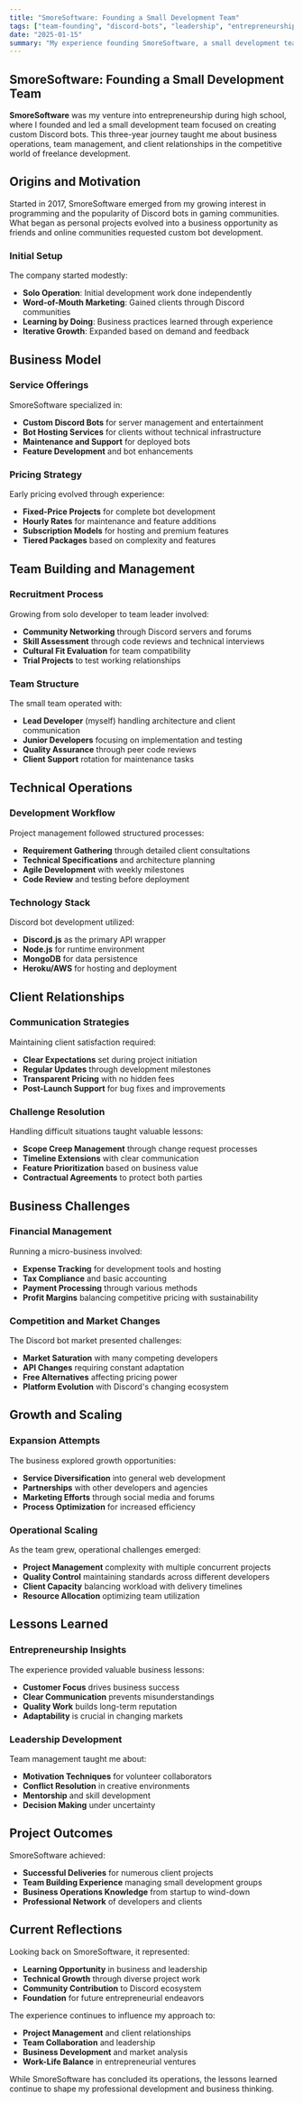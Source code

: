 ```yaml
---
title: "SmoreSoftware: Founding a Small Development Team"
tags: ["team-founding", "discord-bots", "leadership", "entrepreneurship"]
date: "2025-01-15"
summary: "My experience founding SmoreSoftware, a small development team that created Discord bots - exploring team management, client relationships, and the challenges of running a micro-business."
---
```


## SmoreSoftware: Founding a Small Development Team

**SmoreSoftware** was my venture into entrepreneurship during high school, where
I founded and led a small development team focused on creating custom Discord
bots. This three-year journey taught me about business operations, team
management, and client relationships in the competitive world of freelance
development.

## Origins and Motivation

Started in 2017, SmoreSoftware emerged from my growing interest in programming
and the popularity of Discord bots in gaming communities. What began as personal
projects evolved into a business opportunity as friends and online communities
requested custom bot development.

### Initial Setup

The company started modestly:

- **Solo Operation**: Initial development work done independently
- **Word-of-Mouth Marketing**: Gained clients through Discord communities
- **Learning by Doing**: Business practices learned through experience
- **Iterative Growth**: Expanded based on demand and feedback

## Business Model

### Service Offerings

SmoreSoftware specialized in:

- **Custom Discord Bots** for server management and entertainment
- **Bot Hosting Services** for clients without technical infrastructure
- **Maintenance and Support** for deployed bots
- **Feature Development** and bot enhancements

### Pricing Strategy

Early pricing evolved through experience:

- **Fixed-Price Projects** for complete bot development
- **Hourly Rates** for maintenance and feature additions
- **Subscription Models** for hosting and premium features
- **Tiered Packages** based on complexity and features

## Team Building and Management

### Recruitment Process

Growing from solo developer to team leader involved:

- **Community Networking** through Discord servers and forums
- **Skill Assessment** through code reviews and technical interviews
- **Cultural Fit Evaluation** for team compatibility
- **Trial Projects** to test working relationships

### Team Structure

The small team operated with:

- **Lead Developer** (myself) handling architecture and client communication
- **Junior Developers** focusing on implementation and testing
- **Quality Assurance** through peer code reviews
- **Client Support** rotation for maintenance tasks

## Technical Operations

### Development Workflow

Project management followed structured processes:

- **Requirement Gathering** through detailed client consultations
- **Technical Specifications** and architecture planning
- **Agile Development** with weekly milestones
- **Code Review** and testing before deployment

### Technology Stack

Discord bot development utilized:

- **Discord.js** as the primary API wrapper
- **Node.js** for runtime environment
- **MongoDB** for data persistence
- **Heroku/AWS** for hosting and deployment

## Client Relationships

### Communication Strategies

Maintaining client satisfaction required:

- **Clear Expectations** set during project initiation
- **Regular Updates** through development milestones
- **Transparent Pricing** with no hidden fees
- **Post-Launch Support** for bug fixes and improvements

### Challenge Resolution

Handling difficult situations taught valuable lessons:

- **Scope Creep Management** through change request processes
- **Timeline Extensions** with clear communication
- **Feature Prioritization** based on business value
- **Contractual Agreements** to protect both parties

## Business Challenges

### Financial Management

Running a micro-business involved:

- **Expense Tracking** for development tools and hosting
- **Tax Compliance** and basic accounting
- **Payment Processing** through various methods
- **Profit Margins** balancing competitive pricing with sustainability

### Competition and Market Changes

The Discord bot market presented challenges:

- **Market Saturation** with many competing developers
- **API Changes** requiring constant adaptation
- **Free Alternatives** affecting pricing power
- **Platform Evolution** with Discord's changing ecosystem

## Growth and Scaling

### Expansion Attempts

The business explored growth opportunities:

- **Service Diversification** into general web development
- **Partnerships** with other developers and agencies
- **Marketing Efforts** through social media and forums
- **Process Optimization** for increased efficiency

### Operational Scaling

As the team grew, operational challenges emerged:

- **Project Management** complexity with multiple concurrent projects
- **Quality Control** maintaining standards across different developers
- **Client Capacity** balancing workload with delivery timelines
- **Resource Allocation** optimizing team utilization

## Lessons Learned

### Entrepreneurship Insights

The experience provided valuable business lessons:

- **Customer Focus** drives business success
- **Clear Communication** prevents misunderstandings
- **Quality Work** builds long-term reputation
- **Adaptability** is crucial in changing markets

### Leadership Development

Team management taught me about:

- **Motivation Techniques** for volunteer collaborators
- **Conflict Resolution** in creative environments
- **Mentorship** and skill development
- **Decision Making** under uncertainty

## Project Outcomes

SmoreSoftware achieved:

- **Successful Deliveries** for numerous client projects
- **Team Building Experience** managing small development groups
- **Business Operations Knowledge** from startup to wind-down
- **Professional Network** of developers and clients

## Current Reflections

Looking back on SmoreSoftware, it represented:

- **Learning Opportunity** in business and leadership
- **Technical Growth** through diverse project work
- **Community Contribution** to Discord ecosystem
- **Foundation** for future entrepreneurial endeavors

The experience continues to influence my approach to:

- **Project Management** and client relationships
- **Team Collaboration** and leadership
- **Business Development** and market analysis
- **Work-Life Balance** in entrepreneurial ventures

While SmoreSoftware has concluded its operations, the lessons learned continue
to shape my professional development and business thinking.
